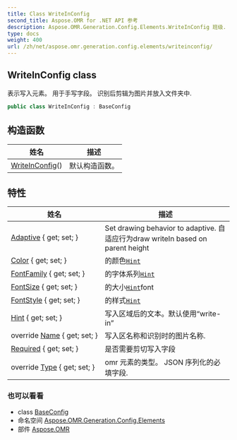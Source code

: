 ```yaml
---
title: Class WriteInConfig
second_title: Aspose.OMR for .NET API 参考
description: Aspose.OMR.Generation.Config.Elements.WriteInConfig 班级. 表示写入元素 用于手写字段 识别后剪辑为图片并放入文件夹中.
type: docs
weight: 400
url: /zh/net/aspose.omr.generation.config.elements/writeinconfig/
---
```

## WriteInConfig class

表示写入元素。 用于手写字段。 识别后剪辑为图片并放入文件夹中.

```csharp
public class WriteInConfig : BaseConfig
```

## 构造函数

| 姓名 | 描述 |
| --- | --- |
| [WriteInConfig](writeinconfig/)() | 默认构造函数。 |

## 特性

| 姓名 | 描述 |
| --- | --- |
| [Adaptive](../../aspose.omr.generation.config.elements/writeinconfig/adaptive/) { get; set; } | Set drawing behavior to adaptive. 自适应行为draw writeIn based on parent height |
| [Color](../../aspose.omr.generation.config.elements/writeinconfig/color/) { get; set; } | 的颜色[`Hint`](./hint/) |
| [FontFamily](../../aspose.omr.generation.config.elements/writeinconfig/fontfamily/) { get; set; } | 的字体系列[`Hint`](./hint/) |
| [FontSize](../../aspose.omr.generation.config.elements/writeinconfig/fontsize/) { get; set; } | 的大小[`Hint`](./hint/)font |
| [FontStyle](../../aspose.omr.generation.config.elements/writeinconfig/fontstyle/) { get; set; } | 的样式[`Hint`](./hint/) |
| [Hint](../../aspose.omr.generation.config.elements/writeinconfig/hint/) { get; set; } | 写入区域后的文本。默认使用“write-in” |
| override [Name](../../aspose.omr.generation.config.elements/writeinconfig/name/) { get; set; } | 写入区名称和识别时的图片名称. |
| [Required](../../aspose.omr.generation.config.elements/writeinconfig/required/) { get; set; } | 是否需要剪切写入字段 |
| override [Type](../../aspose.omr.generation.config.elements/writeinconfig/type/) { get; set; } | omr 元素的类型。 JSON 序列化的必填字段. |

### 也可以看看

* class [BaseConfig](../../aspose.omr.generation.config/baseconfig/)
* 命名空间 [Aspose.OMR.Generation.Config.Elements](../../aspose.omr.generation.config.elements/)
* 部件 [Aspose.OMR](../../)


